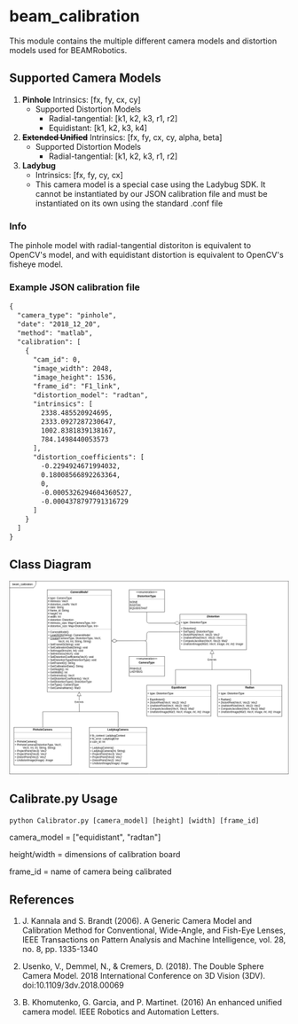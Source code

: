 # beam_calibration

This module contains the multiple different camera models and distortion models used for BEAMRobotics.

## Supported Camera Models

1. **Pinhole** Intrinsics: [fx, fy, cx, cy]
    * Supported Distortion Models
        * Radial-tangential: [k1, k2, k3, r1, r2]
        * Equidistant: [k1, k2, k3, k4]
3. ~~**Extended Unified**~~ Intrinsics: [fx, fy, cx, cy, alpha, beta]
    * Supported Distortion Models
        * Radial-tangential: [k1, k2, k3, r1, r2]
4. **Ladybug** 
    * Intrinsics: [fx, fy, cy, cx]
    * This camera model is a special case using the Ladybug SDK. It cannot be instantiated by our JSON calibration file and must be instantiated on its own using the standard .conf file

### Info
The pinhole model with radial-tangential distoriton is equivalent to OpenCV's model, and with equidistant distortion is equivalent to OpenCV's fisheye model.

### Example JSON calibration file

```
{
  "camera_type": "pinhole",
  "date": "2018_12_20",
  "method": "matlab",
  "calibration": [
    {
      "cam_id": 0,
      "image_width": 2048,
      "image_height": 1536,
      "frame_id": "F1_link",
      "distortion_model": "radtan",
      "intrinsics": [
        2338.485520924695,
        2333.0927287230647,
        1002.8381839138167,
        784.1498440053573
      ],
      "distortion_coefficients": [
        -0.2294924671994032,
        0.18008566892263364,
        0,
        -0.0005326294604360527,
        -0.0004378797791316729
      ]
    }
  ]
}
```
## Class Diagram
![alt text](https://github.com/BEAMRobotics/libbeam/blob/add_calibrator_script/beam_calibration/ClassDiagram.png)


## Calibrate.py Usage

`python Calibrator.py [camera_model] [height] [width] [frame_id]`

camera_model = ["equidistant", "radtan"]

height/width = dimensions of calibration board

frame_id = name of camera being calibrated

## References

1. J. Kannala and S. Brandt (2006). A Generic Camera Model and Calibration Method for Conventional, Wide-Angle, and Fish-Eye Lenses, IEEE Transactions on Pattern Analysis and Machine Intelligence, vol. 28, no. 8, pp. 1335-1340

2. Usenko, V., Demmel, N., & Cremers, D. (2018). The Double Sphere Camera Model. 2018 International Conference on 3D Vision (3DV). doi:10.1109/3dv.2018.00069

3. B. Khomutenko, G. Garcia, and P. Martinet. (2016) An enhanced unified camera model. IEEE Robotics and Automation Letters.
